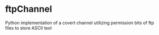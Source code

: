 # ftpChannel
Python implementation of a covert channel utilizing permission bits of ftp files to store ASCII text
